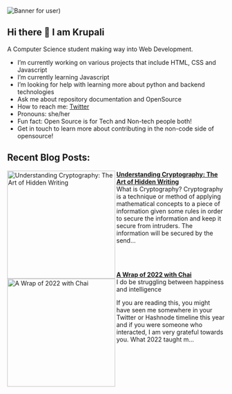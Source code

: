 
![Banner for user)](https://user-images.githubusercontent.com/99717469/210266227-c7603ed8-e0be-4f40-b814-425c9abc8744.png)



## Hi there 👋 I am Krupali

A Computer Science student making way into Web Development. 

- I’m currently working on various projects that include HTML, CSS and Javascript
- I’m currently learning Javascript
- I’m looking for help with learning more about python and backend technologies
- Ask me about repository documentation and OpenSource
- How to reach me: [Twitter](https://twitter.com/chai_really)
- Pronouns: she/her
- Fun fact: Open Source is for Tech and Non-tech people both!
- Get in touch to learn more about contributing in the non-code side of opensource!

## Recent Blog Posts:
<!-- HASHNODE_BLOG:START -->
<p align="left">
<a href="https://blog.pradumnasaraf.dev/cryptography-basics" title="Understanding Cryptography: The Art of Hidden Writing"><img src="https://cdn.hashnode.com/res/hashnode/image/upload/v1680804899509/a2dc4bf4-fbe9-47f7-bcb7-346660743ec5.png" alt="Understanding Cryptography: The Art of Hidden Writing" width="250px" align="left" /></a>
<a href="https://blog.pradumnasaraf.dev/cryptography-basics" title="Understanding Cryptography: The Art of Hidden Writing"><strong>Understanding Cryptography: The Art of Hidden Writing</strong></a>
<br/> What is Cryptography?
Cryptography is a technique or method of applying mathematical concepts to a piece of information given some rules in order to secure the information and keep it secure from intruders. The information will be secured by the send... </p> <br/> <br/>
<p align="left">
<a href="https://blog.pradumnasaraf.dev/a-wrap-of-2022-with-chai" title="A Wrap of 2022 with Chai"><img src="https://cdn.hashnode.com/res/hashnode/image/upload/v1675190120650/351880f1-ff34-472e-a8de-5eca283cc746.png" alt="A Wrap of 2022 with Chai" width="250px" align="left" /></a>
<a href="https://blog.pradumnasaraf.dev/a-wrap-of-2022-with-chai" title="A Wrap of 2022 with Chai"><strong>A Wrap of 2022 with Chai</strong></a>
<br/> I do be struggling between happiness and intelligence

If you are reading this, you might have seen me somewhere in your Twitter or Hashnode timeline this year and if you were someone who interacted, I am very grateful towards you.
What 2022 taught m... </p> <br/> <br/>
<!-- HASHNODE_BLOG:END -->


